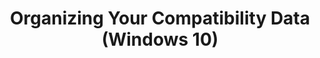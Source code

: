 ---
title: Organizing Your Compatibility Data (Windows 10)
description: This section provides step-by-step instructions for organizing your compatibility data in Application Compatibility Manager (ACM).
redirect_url: https://technet.microsoft.com/en-us/itpro/windows/deploy/manage-windows-upgrades-with-upgrade-analytics
---